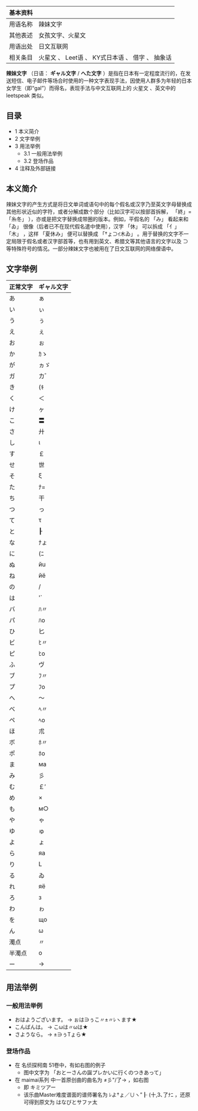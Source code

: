 |  **基本资料**  ||
|---|---|
|用语名称  |  辣妹文字   |
|其他表述  |  女孩文字、火星文   |
|用语出处  |  日文互联网   |
|相关条目  |  火星文  、  Leet语  、  KY式日本语  、  借字  、  抽象话   |
  
  
**辣妹文字** （日语：  **ギャル文字** / **へた文字**
）是指在日本有一定程度流行的，在发送短信、电子邮件等场合时使用的一种文字表现手法，因使用人群多为年轻的日本女学生（即“gal”）而得名，表现手法与中文互联网上的
火星文  、英文中的  leetspeak  类似。

##  目录

  * 1  本义简介 
  * 2  文字举例 
  * 3  用法举例 
    * 3.1  一般用法举例 
    * 3.2  登场作品 
  * 4  注释及外部链接 

##  本义简介

辣妹文字的产生方式是将日文单词或语句中的每个假名或汉字乃至英文字母替换成其他形状近似的字符，或者分解成数个部分（比如汉字可以按部首拆解，  「終」=「糸冬」
），亦或是把文字替换成带圈的版本。例如，平假名的  「み」  看起来和  「ゐ」  很像（后者已不在现代假名遣中使用），汉字  「休」  可以拆成
「亻」「木」  ，这样  「夏休み」  便可以替换成  「†ょ⊃ｲ木ゐ」
。用于替换的文字不一定局限于假名或者汉字部首等，也有用到英文、希腊文等其他语言的文字以及  ⊃
等特殊符号的情况。一部分辣妹文字也被用在了日文互联网的网络俚语中。

##  文字举例

|  正常文字  |  ギャル文字   
---|---  
あ  |  ぁ  |  ァ  |  了   
い  |  ぃ  |  ィ  |  ﾚヽ  |  ﾚ丶  |  レ）  |  ﾚ`  |  L丶  |  L1  |  ﾚl   
う  |  ぅ  |  ゥ  |  宀  |  ヴ  |  ウ   
え  |  ぇ  |  ェ  |  之  |  工  |  ヱ   
お  |  ぉ  |  ォ  |  才   
か  |  ｶゝ  |  ｶ丶  |  ｶヽ  |  ヵゝ  |  ｶ`  |  ｶゞ  |  カ   
が  |  ヵゞ   
ガ  |  カ゛  |  力゛   
き  |  (ｷ  |  (≠  |  L≠  |  ‡   
く  |  ＜  |  〈  |  勹   
け  |  ヶ  |  (ﾅ  |  ﾚ†  |  ﾚﾅ  |  ナ  |  l+  |  Iﾅ   
こ  |  〓  |  =  |  ]  |  ⊃  |  ⊇   
さ  |  廾  |  ±  |  (十  |  L+  |  (+  |  ､ﾅ   
し  |  ι  |  ∪  |  U   
す  |  ￡  |  ﾌ､   
せ  |  世   
そ  |  ξ  |  ζ  |  `ﾉ  |  丶/  |  ヽ丿   
た  |  ﾅ=  |  +=  |  †ﾆ  |  ﾅﾆ  |  十こ  |  †こ  |  ﾅ⊇  |  T=  |  十=  |  夕   
ち  |  干  |  千  |  于  |  ろ＋   
つ  |  っ  |  ッ  |  ⊃  |  ﾂ【っ】   
て  |  τ  |  〒  |  z  |  乙   
と  |  ┠  |  ┝  |  ┣  |  ├  |  `⊂  |  卜  |  `c   
な  |  ﾅょ  |  十ょ  |  †ょ  |  ﾅg  |  †ょゝ  |  十   
に  |  (ﾆ  |  =  |  丨ﾆ  |  L=  |  I=  |  （⊇  |  レこ  |  (二  |  〓  |  ﾚﾆ   
ぬ  |  йu  |  ゐ   
ね  |  йё   
の  |  /  |  丿  |  σ  |  ⊂n  |  ＠   
は  |  '`  |  八  |  l￡  |  (￡  |  |  ﾉl  |  ﾚ￡  |  ﾚよ   
バ  |  ﾊ〃   
パ  |  ﾊo   
ひ  |  匕   
ビ  |  ﾋ〃   
ピ  |  ﾋo   
ふ  |  ヴ  |  ,ζ,   
ブ  |  ﾌ〃   
プ  |  ﾌo   
へ  |  ～  |  ∧   
べ  |  ﾍ〃   
ペ  |  ﾍo   
ほ  |  朮  |  ﾚま   
ボ  |  ﾎ〃   
ポ  |  ﾎo   
ま  |  ма  |  мα   
み  |  彡  |  ゐ   
む  |  ￡′  |  厶   
め  |  ×  |  x  |  χ  |  乂  |  〆   
も  |  м○  |  мσ  |  =し  |  =L   
や  |  ゃ  |  ャ   
ゆ  |  ゅ  |  ュ   
よ  |  ょ  |  ョ  |  ∋  |  чo  |  ∃   
ら  |  яа  |  ζ  |  b`   
り  |  L|  |  l)  |  ﾚ”  |  ﾚ)  |  ┗』  |  └丿  |  v)  |  ﾚ”  |  丶)   
る  |  ゐ  |  ゑ  |  儿  |  lﾚ  |  ”レ  |  ｜ﾚ  |  ﾉﾚ  |  /ﾚ   
れ  |  яё   
ろ  |  з  |  З  |  回   
わ  |  ゎ  |  ヮ  |  wα   
を  |  щo  |  ぉ  |  ε   
ん  |  ω  |  冫  |  w  |  h  |  ﾝ  |  ｿ   
濁点  |  〃  |  ”  |  ¨   
半濁点  |  o  |  ○   
ー  |  →  |  ⇒   
  
##  用法举例

###  一般用法举例

  * おはようございます。 → ぉは∋ぅこ〃±〃ﾚヽます★ 
  * こんばんは。 → こωは〃ωは★ 
  * さようなら。 → ±∋ぅTょら★ 

###  登场作品

  * 在  名侦探柯南  51卷中，有如右图的例子 
    * 图中文字为  「おとーさんの誕プレかいに行くのつきあって」 
  * 在  maimai系列  中一首原创曲的曲名为  ≠彡"/了→  ，如右图 
    * 即  キミツアー 
    * 该乐曲Master难度谱面的谱师署名为  ﾚよ†ょ／∪ヽ”┠ (十,3､了ﾅﾆ  ，还原可得到原文为  はなびとサファ太 